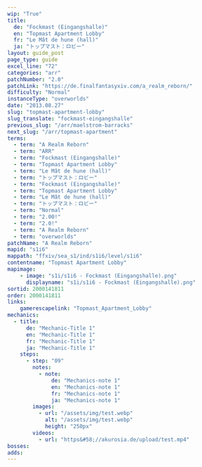 ```yaml
---
wip: "True"
title:
  de: "Fockmast (Eingangshalle)"
  en: "Topmast Apartment Lobby"
  fr: "Le Mât de hune (hall)"
  ja: "トップマスト：ロビー"
layout: guide_post
page_type: guide
excel_line: "72"
categories: "arr"
patchNumber: "2.0"
patchLink: "https://de.finalfantasyxiv.com/a_realm_reborn/"
difficulty: "Normal"
instanceType: "overworlds"
date: "2013.08.27"
slug: "topmast-apartment-lobby"
slug_translate: "fockmast-eingangshalle"
previous_slug: "/arr/maelstrom-barracks"
next_slug: "/arr/topmast-apartment"
terms:
  - term: "A Realm Reborn"
  - term: "ARR"
  - term: "Fockmast (Eingangshalle)"
  - term: "Topmast Apartment Lobby"
  - term: "Le Mât de hune (hall)"
  - term: "トップマスト：ロビー"
  - term: "Fockmast (Eingangshalle)"
  - term: "Topmast Apartment Lobby"
  - term: "Le Mât de hune (hall)"
  - term: "トップマスト：ロビー"
  - term: "Normal"
  - term: "2.00!"
  - term: "2.0!"
  - term: "A Realm Reborn"
  - term: "overworlds"
patchName: "A Realm Reborn"
mapid: "s1i6"
mappath: "ffxiv/sea_s1/ind/s1i6/level/s1i6"
contentname: "Topmast Apartment Lobby"
mapimage:
    - image: "s1i/s1i6 - Fockmast (Eingangshalle).png"
      displayname: "s1i/s1i6 - Fockmast (Eingangshalle).png"
sortid: 2000141811
order: 2000141811
links:
    gamerescapelink: "Topmast_Apartment_Lobby"
mechanics:
  - title:
      de: "Mechanic-Title 1"
      en: "Mechanic-Title 1"
      fr: "Mechanic-Title 1"
      ja: "Mechanic-Title 1"
    steps:
      - step: "09"
        notes:
          - note:
              de: "Mechanics-note 1"
              en: "Mechanics-note 1"
              fr: "Mechanics-note 1"
              ja: "Mechanics-note 1"
        images:
          - url: "/assets/img/test.webp"
            alt: "/assets/img/test.webp"
            height: "250px"
        videos:
          - url: "https&#58;//akurosia.de/upload/test.mp4"
bosses:
adds:
---
```

